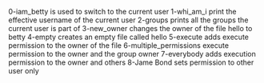 0-iam_betty is used to switch to the current user
1-whi_am_i print the effective username of the current user
2-groups prints all the groups the current user is part of
3-new_owner changes the owner of the file hello to betty
4-empty creates an empty file called hello
5-execute adds execute permission to the owner of the file
6-multiple_permissions execute permission to the owner and the group owner
7-everybody adds execution permission to the owner and others
8-Jame Bond sets permission to other user only 
